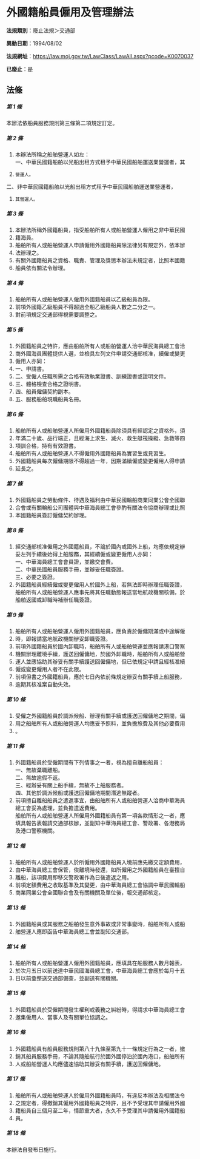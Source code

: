 # 外國籍船員僱用及管理辦法

**法規類別**：廢止法規＞交通部

**異動日期**：1994/08/02  

**法規網址**：https://law.moj.gov.tw/LawClass/LawAll.aspx?pcode=K0070037

**已廢止**：是



## 法條
##### 第 1 條
本辦法依船員服務規則第三條第二項規定訂定。

##### 第 2 條
1. 本辦法所稱之船舶營運人如左：  
一、中華民國籍船舶以光船出租方式租予中華民國船舶運送業營運者，其
1.     營運人。  
二、非中華民國籍船舶以光船出租方式租予中華民國船舶運送業營運者，
1.     其營運人。

##### 第 3 條
1. 本辦法所稱外國籍船員，指受船舶所有人或船舶營運人僱用之非中華民國
1. 籍海員。
1. 船舶所有人或船舶營運人申請僱用外國籍船員除法律另有規定外，依本辦
1. 法辦理之。
1. 有關外國籍船員之資格、職責、管理及獎懲本辦法未規定者，比照本國籍
1. 船員依有關法令辦理。

##### 第 4 條
1. 船舶所有人或船舶營運人僱用外國籍船員以乙級船員為限。
1. 前項外國籍乙級船員不得超過全船乙級船員人數之二分之一。
1. 對前項規定交通部得視需要調整之。

##### 第 5 條
1. 外國籍船員之特許，應由船舶所有人或船舶營運人洽中華民海員總工會洽
1. 商外國海員團體提供人選，並檢具左列文件申請交通部核准，續僱或變更
1. 僱用人亦同：
1. 一、申請書。
1. 二、受僱人任職所需之合格有效執業證書、訓練證書或證明文件。
1. 三、體格檢查合格之證明書。
1. 四、船員僱傭契約副本。
1. 五、服務船舶現職船員名冊。

##### 第 6 條
1. 船舶所有人或船舶營運人所僱用外國籍船員除須具有經認定之資格外，須
1. 年滿二十歲、品行端正，且經海上求生、滅火、救生艇筏操縱、急救等四
1. 項訓合格，持有有效證書。
1. 船舶所有人或船舶營運人不得僱用外國籍船員為實習生或見習生。
1. 外國籍船員每次僱傭期限不得超過一年，因期滿續僱或變更僱用人得申請
1. 延長之。

##### 第 7 條
1. 外國籍船員之勞動條件、待遇及福利由中華民國輪船商業同業公會全國聯
1. 合會或有關輪船公司團體與中華海員總工會參酌有關法令協商辦理或比照
1. 本國籍船員簽訂僱傭契約辦理。

##### 第 8 條
1. 經交通部核准僱用之外國籍船員，不論於國內或國外上船，均應依規定辦  
妥左列手續後始得上船服務，其經續僱或變更僱用人亦同：  
一、中華海員總工會會員證，並繳交會費。  
二、中華民國船員服務手冊，並辦妥任職簽證。  
三、必要之簽證。
1. 外國籍船員經續僱或變更僱用人於國外上船，若無法即時辦理任職簽證，  
船舶所有人或船舶營運人應事先將其任職動態報送當地航政機關核備，於  
船舶返國或卸職時補辦任職簽證。

##### 第 9 條
1. 船舶所有人或船舶營運人僱用外國籍船員，應負責於僱傭期滿或中途解僱
1. 時，即報請當地航政機關辦妥卸職簽證。
1. 前項外國籍船員於國內卸職時，船舶所有人或船舶營運並應報請港口警察
1. 機關辦理離境手續，護送回僱傭地，於國外卸職時，船舶所有人或船舶營
1. 運人並應協助其辦妥有關手續護送回僱傭地，但已依規定申請且經核准續
1. 僱或變更僱用人者不在此限。
1. 前項但書之外國籍船員，應於七日內依前條規定辦妥有關手續上船服務，
1. 逾期其核准案自動失效。

##### 第 10 條
1. 受僱之外國籍船員於調派候船、辦理有關手續或護送回僱傭地之期間，偏
1. 用之船舶所有人或船舶營運人均應妥予照料，並負擔旅費及其他必要費用
1. 。

##### 第 11 條
1. 外國籍船員於受僱期間有下列情事之一者，視為擅自離船船員：  
一、無故棄職離船。  
二、無故逾假不返。  
三、經辦妥有關上船手續，無故不上船服務者。  
四、其他於調派候船或護送回僱傭地期間潛逃無蹤者。
1. 前項擅自離船船員之遣返事宜，由船舶所有人或船舶營運人洽商中華海員  
總工會妥為處理，並負擔遣返費用。  
船舶所有人或船舶營運人所僱用外國籍船員有第一項各款情形之一者，應  
填具報告表報請交通部核辦，並副知中華海員總工會、警政署、各港務局  
及港口警察機關。

##### 第 12 條
1. 船舶所有人或船舶營運人於所僱用外國籍船員入境前應先繳交定額費用，
1. 由中華海員總工會保管，俟離境時發還，如所僱用之外國籍船員在臺擅自
1. 離船，該項費用即移交警政署作為日後遣返之用。
1. 前項定額費用之收取基準及其變更，由中華海員總工會協調中華民國輪船
1. 商業同業公會全國聯合會及有關機關及單位後，報交通部核定。

##### 第 13 條
1. 外國籍船員或其服務之船舶發生意外事故或非常事變時，船舶所有人或船
1. 舶營運人應即函告中華海員總工會並副知交通部。

##### 第 14 條
1. 船舶所有人或船舶營運人僱用外國籍船員，應填具在船服務人數月報表，
1. 於次月五日以前送達中華民國海員總工會，中華海員總工會應於每月十五
1. 日以前彙整送交通部備查，並副送有關機關。

##### 第 15 條
1. 外國籍船員於受僱期間發生權利或義務之糾紛時，得請求中華海員總工會
1. 邀集僱用人、當事人及有關單位協調之。

##### 第 16 條
1. 外國籍船員有船員服務規則第八十九條至第九十一條規定行為之一者，撤
1. 銷其船員服務手冊，不論其隨船航行於國外國停泊於國內港口，船舶所有
1. 人或船舶營運人均應儘速協助其辦妥有關手續，護送回僱傭地。

##### 第 17 條
1. 船舶所有人或船舶營運人於僱用外國籍船員時，有違反本辦法及相關法令
1. 之規定者，得撤銷其僱用外國籍船員之特許，且不予受理其申請僱用外國
1. 籍船員自三個月至二年，情節重大者，永久不予受理其申請僱用外國籍船
1. 員。

##### 第 18 條
本辦法自發布日施行。


